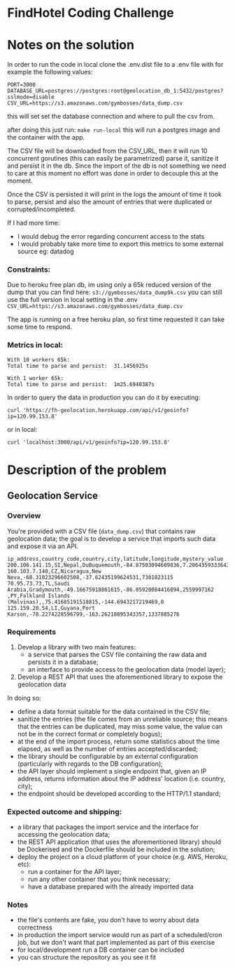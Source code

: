 # FindHotel Coding Challenge

# Notes on the solution

In order to run the code in local clone the .env.dist file to a .env file with for example the following values:
```
PORT=3000
DATABASE_URL=postgres://postgres:root@geolocation_db_1:5432/postgres?sslmode=disable
CSV_URL=https://s3.amazonaws.com/gymbosses/data_dump.csv
```

this will set set the database connection and where to pull the csv from.

after doing this just run: `make run-local` this will run a postgres image and the container with the app.

The CSV file will be downloaded from the CSV_URL, then it will run 10 concurrent gorutines (this can easily be parametrized) parse it, sanitize it and persist it in the db. Since the import of the db is not something we need to care at this moment no effort was done in order to decouple this at the moment.

Once the CSV is persisted it will print in the logs the amount of time it took to parse, persist and also the amount of entries that were duplicated or corrupted/incompleted. 

If I had more time:
- I would debug the error regarding concurrent access to the stats
- I would probably take more time to export this metrics to some external source eg: datadog

### Constraints:
Due to heroku free plan db, im using only a 65k reduced version of the dump that you can find here: `s3://gymbosses/data_dump9k.csv`
you can still use the full version in local setting in the .env `CSV_URL=https://s3.amazonaws.com/gymbosses/data_dump.csv`

The app is running on a free heroku plan, so first time requested it can take some time to respond.

### Metrics in local:
```
With 10 workers 65k:
Total time to parse and persist:  31.1456925s

With 1 worker 65k:
Total time to parse and persist:  1m25.6940387s
```
In order to query the data in production you can do it by executing:

`curl 'https://fh-geolocation.herokuapp.com/api/v1/geoinfo?ip=120.99.153.8'`

or in local:

`curl 'localhost:3000/api/v1/geoinfo?ip=120.99.153.8'`

# Description of the problem

## Geolocation Service

### Overview
You're provided with a CSV file (`data_dump.csv`) that contains raw geolocation data; the goal is to develop a service that imports such data and expose it via an API.

```
ip_address,country_code,country,city,latitude,longitude,mystery_value
200.106.141.15,SI,Nepal,DuBuquemouth,-84.87503094689836,7.206435933364332,7823011346
160.103.7.140,CZ,Nicaragua,New Neva,-68.31023296602508,-37.62435199624531,7301823115
70.95.73.73,TL,Saudi Arabia,Gradymouth,-49.16675918861615,-86.05920084416894,2559997162
,PY,Falkland Islands (Malvinas),,75.41685191518815,-144.6943217219469,0
125.159.20.54,LI,Guyana,Port Karson,-78.2274228596799,-163.26218895343357,1337885276
```

### Requirements
1. Develop a library with two main features:
    * a service that parses the CSV file containing the raw data and persists it in a database;
    * an interface to provide access to the geolocation data (model layer);
1. Develop a REST API that uses the aforementioned library to expose the geolocation data

In doing so:
* define a data format suitable for the data contained in the CSV file;
* sanitize the entries (the file comes from an unreliable source; this means that the entries can be duplicated, may miss some value, the value can not be in the correct format or completely bogus);
* at the end of the import process, return some statistics about the time elapsed, as well as the number of entries accepted/discarded;
* the library should be configurable by an external configuration (particularly with regards to the DB configuration);
* the API layer should implement a single endpoint that, given an IP address, returns information about the IP address' location (i.e. country, city);
* the endpoint should be developed according to the HTTP/1.1 standard;

### Expected outcome and shipping:
* a library that packages the import service and the interface for accessing the geolocation data;
* the REST API application (that uses the aforementioned library) should be Dockerised and the Dockerfile should be included in the solution;
* deploy the project on a cloud platform of your choice (e.g. AWS, Heroku, etc):
    * run a container for the API layer;
    * run any other container that you think necessary;
    * have a database prepared with the already imported data

### Notes
* the file's contents are fake, you don't have to worry about data correctness
* in production the import service would run as part of a scheduled/cron job, but we don't want that part implemented as part of this exercise
* for local/development run a DB container can be included
* you can structure the repository as you see it fit
